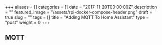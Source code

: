 +++
aliases      = []
categories   = []
date         = "2017-11-20T00:00:00Z"
description  = ""
featured_image = "/assets/rpi-docker-compose-header.png"
draft        = true
slug         = ""
tags         = []
title        = "Adding MQTT To Home Assistant"
type         = "post"
weight       = 0
+++

## MQTT
